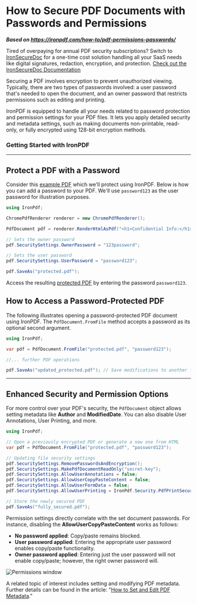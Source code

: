 # How to Secure PDF Documents with Passwords and Permissions

***Based on <https://ironpdf.com/how-to/pdf-permissions-passwords/>***


<div class="alert alert-info iron-variant-1" role="alert">
	Tired of overpaying for annual PDF security subscriptions? Switch to <a href="https://ironsoftware.com/enterprise/securedoc/">IronSecureDoc</a> for a one-time cost solution handling all your SaaS needs like digital signatures, redaction, encryption, and protection. <a href="https://ironsoftware.com/enterprise/securedoc/docs/">Check out the IronSecureDoc Documentation</a>
</div>

Securing a PDF involves encryption to prevent unauthorized viewing. Typically, there are two types of passwords involved: a user password that's needed to open the document, and an owner password that restricts permissions such as editing and printing.

IronPDF is equipped to handle all your needs related to password protection and permission settings for your PDF files. It lets you apply detailed security and metadata settings, such as making documents non-printable, read-only, or fully encrypted using 128-bit encryption methods.

<h3>Getting Started with IronPDF</h3>

---

## Protect a PDF with a Password

Consider this [example PDF](https://ironpdf.com/static-assets/pdf/how-to/pdf-permissions-passwords/unprotected.pdf) which we'll protect using IronPDF. Below is how you can add a password to your PDF. We'll use `password123` as the user password for illustration purposes.

```cs
using IronPdf;

ChromePdfRenderer renderer = new ChromePdfRenderer();

PdfDocument pdf = renderer.RenderHtmlAsPdf("<h1>Confidential Info:</h1> Greetings Everyone");

// Sets the owner password
pdf.SecuritySettings.OwnerPassword = "123password";

// Sets the user password
pdf.SecuritySettings.UserPassword = "password123";

pdf.SaveAs("protected.pdf");
```

Access the resulting [protected PDF](https://ironpdf.com/static-assets/pdf/how-to/pdf-permissions-passwords/protected.pdf) by entering the password `password123`.

## How to Access a Password-Protected PDF

The following illustrates opening a password-protected PDF document using IronPDF. The `PdfDocument.FromFile` method accepts a password as its optional second argument.

```cs
using IronPdf;

var pdf = PdfDocument.FromFile("protected.pdf", "password123");

//... further PDF operations

pdf.SaveAs("updated_protected.pdf"); // Save modifications to another file
```

<hr>

## Enhanced Security and Permission Options

For more control over your PDF's security, the `PdfDocument` object allows setting metadata like **Author** and **ModifiedDate**. You can also disable User Annotations, User Printing, and more.

```cs
using IronPdf;

// Open a previously encrypted PDF or generate a new one from HTML
var pdf = PdfDocument.FromFile("protected.pdf", "password123");

// Updating file security settings
pdf.SecuritySettings.RemovePasswordsAndEncryption();
pdf.SecuritySettings.MakePdfDocumentReadOnly("secret-key");
pdf.SecuritySettings.AllowUserAnnotations = false;
pdf.SecuritySettings.AllowUserCopyPasteContent = false;
pdf.SecuritySettings.AllowUserFormData = false;
pdf.SecuritySettings.AllowUserPrinting = IronPdf.Security.PdfPrintSecurity.FullPrintRights;

// Store the newly secured PDF
pdf.SaveAs("fully_secured.pdf");
```

Permission settings directly correlate with the set document passwords. For instance, disabling the **AllowUserCopyPasteContent** works as follows:

- **No password applied**: Copy/paste remains blocked.
- **User password applied**: Entering the appropriate user password enables copy/paste functionality.
- **Owner password applied**: Entering just the user password will not enable copy/paste; however, the right owner password will.

<div class="content-img-align-center">
    <div class="center-image-wrapper">
         <img src="https://ironpdf.com/static-assets/pdf/how-to/pdf-permissions-passwords/permissions.webp" alt="Permissions window" class="img-responsive add-shadow">
    </div>
</div>

A related topic of interest includes setting and modifying PDF metadata. Further details can be found in the article: "[How to Set and Edit PDF Metadata](https://ironpdf.com/how-to/metadata/)."